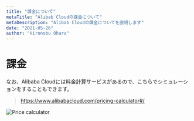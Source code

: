 ```yaml
---
title: "課金について"
metaTitle: "Alibab Cloudの課金について"
metaDescription: "Alibab Cloudの課金についてを説明します"
date: "2021-05-26"
author: "Hironobu Ohara"
---
```




# 課金


なお、Alibaba Cloudには料金計算サービスがあるので、こちらでシミュレーションをすることもできます。


> https://www.alibabacloud.com/pricing-calculator#/

![Price calculator](https://raw.githubusercontent.com/ohiro18/technical.site/master/content/advisory/images/5.1.png "Price calculator")


